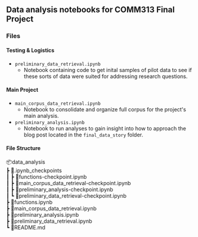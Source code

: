 ## Data analysis notebooks for COMM313 Final Project

### Files

#### Testing & Logistics
* `preliminary_data_retrieval.ipynb`
  * Notebook containing code to get inital samples of pilot data to see if these sorts of data were suited for addressing research questions.

#### Main Project 
* `main_corpus_data_retrieval.ipynb`
  * Notebook to consolidate and organize full corpus for the project's main analysis.
* `preliminary_analysis.ipynb`
  * Notebook to run analyses to gain insight into how to approach the blog post located in the `final_data_story` folder.

#### File Structure
📦data_analysis  
 ┣ 📂.ipynb_checkpoints  
 ┃ ┣ 📜functions-checkpoint.ipynb  
 ┃ ┣ 📜main_corpus_data_retrieval-checkpoint.ipynb  
 ┃ ┣ 📜preliminary_analysis-checkpoint.ipynb  
 ┃ ┗ 📜preliminary_data_retrieval-checkpoint.ipynb  
 ┣ 📜functions.ipynb  
 ┣ 📜main_corpus_data_retrieval.ipynb  
 ┣ 📜preliminary_analysis.ipynb  
 ┣ 📜preliminary_data_retrieval.ipynb  
 ┗ 📜README.md  
